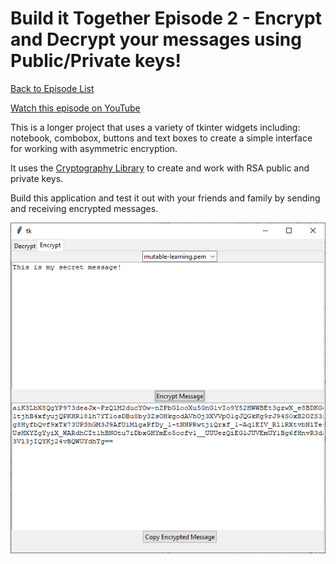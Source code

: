 # Build it Together Episode 2 - Encrypt and Decrypt your messages using Public/Private keys!

[Back to Episode List](../../README.md)

[Watch this episode on YouTube](https://youtu.be/z5kuPIweMI8)


This is a longer project that uses a variety of tkinter widgets including: notebook, combobox, buttons and text boxes to create a simple interface for working with asymmetric encryption.

It uses the [Cryptography Library](https://github.com/pyca/cryptography) to create and work with RSA public and private keys.

Build this application and test it out with your friends and family by sending and receiving encrypted messages. 

![This is how it looks running](EncryptMessages.png)